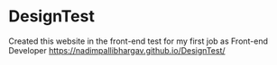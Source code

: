 # DesignTest
Created this website in the front-end test for my first job as Front-end Developer https://nadimpallibhargav.github.io/DesignTest/

